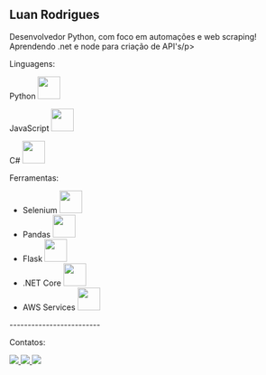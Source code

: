 <h2> Luan Rodrigues </h2>
  
<p>Desenvolvedor Python, com foco em automações e web scraping! Aprendendo .net e node para criação de API's/p>

<div>
  <p>Linguagens:</p>
  <p>Python <img heigth="30" width="40" src="https://cdn.jsdelivr.net/gh/devicons/devicon/icons/python/python-original.svg" /></p>
  <p>JavaScript <img heigth="30" width="40" src="https://cdn.jsdelivr.net/gh/devicons/devicon/icons/javascript/javascript-original.svg" /></p>
  <p>C# <img heigth="30" width="40" src="https://cdn.jsdelivr.net/gh/devicons/devicon/icons/csharp/csharp-original.svg" /></p>
  <p>Ferramentas:</p>
  <ul>
    <li>Selenium <img heigth="30" width="40" src="https://cdn.jsdelivr.net/gh/devicons/devicon/icons/selenium/selenium-original.svg" /></li>
    <li> Pandas <img heigth="30" width="40" src="https://cdn.jsdelivr.net/gh/devicons/devicon/icons/pandas/pandas-original.svg" /></li>
    <li> Flask <img heigth="30" width="40" src="https://cdn.jsdelivr.net/gh/devicons/devicon/icons/flask/flask-original.svg" /></li>
    <li> .NET Core <img heigth="30" width="40" src="https://cdn.jsdelivr.net/gh/devicons/devicon/icons/dotnetcore/dotnetcore-original.svg" /></li>
    <li> AWS Services <img heigth="30" width="40" src="https://cdn.jsdelivr.net/gh/devicons/devicon/icons/amazonwebservices/amazonwebservices-original.svg" /></li>
  </ul>
</div>
<div>
  <p>-------------------------</p>
  <p>Contatos:</p>
  <a href="mailto:luanrodriguesdev@gmail.com"><img src="https://img.shields.io/badge/Gmail-D14836?style=for-the-badge&logo=gmail&logoColor=white"</a>
  <a href="https://www.facebook.com/luanrodriguesdev/"><img src="https://img.shields.io/badge/Facebook-1877F2?style=for-the-badge&logo=facebook&logoColor=white"</a>
  <a href="https://www.linkedin.com/in/luanrodriguesferreira/"><img src="https://img.shields.io/badge/LinkedIn-0077B5?style=for-the-badge&logo=linkedin&logoColor=white"</a>
</div>


  

